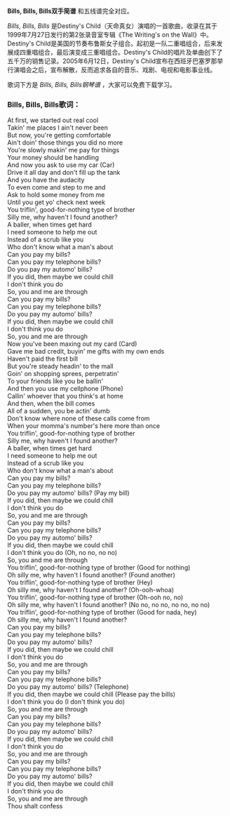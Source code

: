 

**Bills, Bills, Bills双手简谱** 和五线谱完全对应。

_Bills, Bills, Bills_ 是Destiny's
Child（天命真女）演唱的一首歌曲，收录在其于1999年7月27日发行的第2张录音室专辑《The Writing's on the
Wall》中。Destiny's Child是美国的节奏布鲁斯女子组合。起初是一队二重唱组合，后来发展成四重唱组合，最后演变成三重唱组合。Destiny's
Child的唱片及单曲创下了五千万的销售记录。2005年6月12日，Destiny's
Child宣布在西班牙巴塞罗那举行演唱会之后，宣布解散，反而追求各自的音乐、戏剧、电视和电影事业线。

歌词下方是 _Bills, Bills, Bills钢琴谱_ ，大家可以免费下载学习。

### Bills, Bills, Bills歌词：

At first, we started out real cool  
Takin' me places I ain't never been  
But now, you're getting comfortable  
Ain't doin' those things you did no more  
You're slowly makin' me pay for things  
Your money should be handling  
And now you ask to use my car (Car)  
Drive it all day and don't fill up the tank  
And you have the audacity  
To even come and step to me and  
Ask to hold some money from me  
Until you get yo' check next week  
You triflin', good-for-nothing type of brother  
Silly me, why haven't I found another?  
A baller, when times get hard  
I need someone to help me out  
Instead of a scrub like you  
Who don't know what a man's about  
Can you pay my bills?  
Can you pay my telephone bills?  
Do you pay my automo' bills?  
If you did, then maybe we could chill  
I don't think you do  
So, you and me are through  
Can you pay my bills?  
Can you pay my telephone bills?  
Do you pay my automo' bills?  
If you did, then maybe we could chill  
I don't think you do  
So, you and me are through  
Now you've been maxing out my card (Card)  
Gave me bad credit, buyin' me gifts with my own ends  
Haven't paid the first bill  
But you're steady headin' to the mall  
Goin' on shopping sprees, perpetratin'  
To your friends like you be ballin'  
And then you use my cellphone (Phone)  
Callin' whoever that you think's at home  
And then, when the bill comes  
All of a sudden, you be actin' dumb  
Don't know where none of these calls come from  
When your momma's number's here more than once  
You triflin', good-for-nothing type of brother  
Silly me, why haven't I found another?  
A baller, when times get hard  
I need someone to help me out  
Instead of a scrub like you  
Who don't know what a man's about  
Can you pay my bills?  
Can you pay my telephone bills?  
Do you pay my automo' bills? (Pay my bill)  
If you did, then maybe we could chill  
I don't think you do  
So, you and me are through  
Can you pay my bills?  
Can you pay my telephone bills?  
Do you pay my automo' bills?  
If you did, then maybe we could chill  
I don't think you do (Oh, no no, no no)  
So, you and me are through  
You triflin', good-for-nothing type of brother (Good for nothing)  
Oh silly me, why haven't I found another? (Found another)  
You triflin', good-for-nothing type of brother (Hey)  
Oh silly me, why haven't I found another? (Oh-ooh-whoa)  
You triflin', good-for-nothing type of brother (Oh-ooh no, no)  
Oh silly me, why haven't I found another? (No no, no no, no no, no no)  
You triflin', good-for-nothing type of brother (Good for nada, hey)  
Oh silly me, why haven't I found another?  
Can you pay my bills?  
Can you pay my telephone bills?  
Do you pay my automo' bills?  
If you did, then maybe we could chill  
I don't think you do  
So, you and me are through  
Can you pay my bills?  
Can you pay my telephone bills?  
Do you pay my automo' bills? (Telephone)  
If you did, then maybe we could chill (Please pay the bills)  
I don't think you do (I don't think you do)  
So, you and me are through  
Can you pay my bills?  
Can you pay my telephone bills?  
Do you pay my automo' bills?  
If you did, then maybe we could chill  
I don't think you do  
So, you and me are through  
Can you pay my bills?  
Can you pay my telephone bills?  
Do you pay my automo' bills?  
If you did, then maybe we could chill  
I don't think you do  
So, you and me are through  
Thou shalt confess

